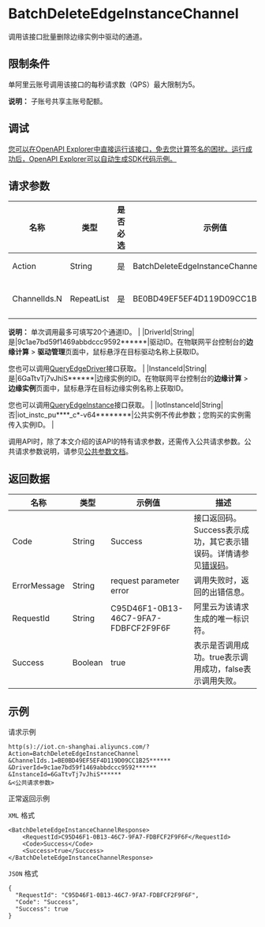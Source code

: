 # BatchDeleteEdgeInstanceChannel

调用该接口批量删除边缘实例中驱动的通道。

## 限制条件

单阿里云账号调用该接口的每秒请求数（QPS）最大限制为5。

**说明：** 子账号共享主账号配额。

## 调试

[您可以在OpenAPI Explorer中直接运行该接口，免去您计算签名的困扰。运行成功后，OpenAPI Explorer可以自动生成SDK代码示例。](https://api.aliyun.com/#product=Iot&api=BatchDeleteEdgeInstanceChannel&type=RPC&version=2018-01-20)

## 请求参数

|名称|类型|是否必选|示例值|描述|
|--|--|----|---|--|
|Action|String|是|BatchDeleteEdgeInstanceChannel|系统规定参数。取值：BatchDeleteEdgeInstanceChannel。 |
|ChannelIds.N|RepeatList|是|BE0BD49EF5EF4D119D09CC1B25\*\*\*\*\*\*|驱动通道ID列表。调用[QueryEdgeInstanceChannel](~~162253~~)接口获取通道ID。

 **说明：** 单次调用最多可填写20个通道ID。 |
|DriverId|String|是|9c1ae7bd59f1469abbdccc9592\*\*\*\*\*\*|驱动ID。在物联网平台控制台的**边缘计算** \> **驱动管理**页面中，鼠标悬浮在目标驱动名称上获取ID。

 您也可以调用[QueryEdgeDriver](~~155776~~)接口获取。 |
|InstanceId|String|是|6GaTtvTj7vJhiS\*\*\*\*\*\*|边缘实例的ID。在物联网平台控制台的**边缘计算** \> **边缘实例**页面中，鼠标悬浮在目标边缘实例名称上获取ID。

 您也可以调用[QueryEdgeInstance](~~135214~~)接口获取。 |
|IotInstanceId|String|否|iot\_instc\_pu\*\*\*\*\_c\*-v64\*\*\*\*\*\*\*\*|公共实例不传此参数；您购买的实例需传入实例ID。 |

调用API时，除了本文介绍的该API的特有请求参数，还需传入公共请求参数。公共请求参数说明，请参见[公共参数文档](~~135196~~)。

## 返回数据

|名称|类型|示例值|描述|
|--|--|---|--|
|Code|String|Success|接口返回码。Success表示成功，其它表示错误码。详情请参见[错误码](~~135200~~)。 |
|ErrorMessage|String|request parameter error|调用失败时，返回的出错信息。 |
|RequestId|String|C95D46F1-0B13-46C7-9FA7-FDBFCF2F9F6F|阿里云为该请求生成的唯一标识符。 |
|Success|Boolean|true|表示是否调用成功。true表示调用成功，false表示调用失败。 |

## 示例

请求示例

```
http(s)://iot.cn-shanghai.aliyuncs.com/?Action=BatchDeleteEdgeInstanceChannel
&ChannelIds.1=BE0BD49EF5EF4D119D09CC1B25******
&DriverId=9c1ae7bd59f1469abbdccc9592******
&InstanceId=6GaTtvTj7vJhiS******
&<公共请求参数>
```

正常返回示例

`XML` 格式

```
<BatchDeleteEdgeInstanceChannelResponse>
    <RequestId>C95D46F1-0B13-46C7-9FA7-FDBFCF2F9F6F</RequestId>
    <Code>Success</Code>
    <Success>true</Success>
</BatchDeleteEdgeInstanceChannelResponse>
```

`JSON` 格式

```
{
  "RequestId": "C95D46F1-0B13-46C7-9FA7-FDBFCF2F9F6F",
  "Code": "Success",
  "Success": true
}
```

